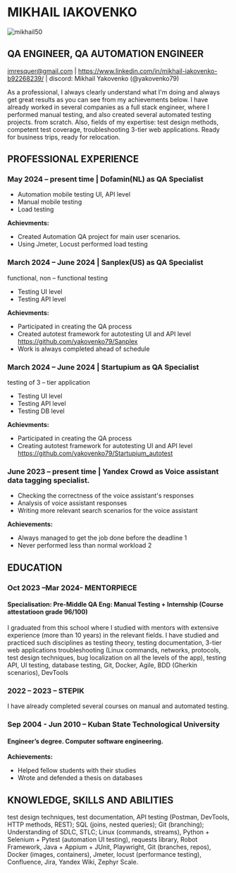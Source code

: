 # MIKHAIL IAKOVENKO
![mikhail50](https://github.com/yakovenko79/rsschool-cv/assets/114107429/32b1dc3d-6551-411e-8037-79f98ed04c83)


## QA ENGINEER, QA AUTOMATION ENGINEER
imresquer@gmail.com | https://www.linkedin.com/in/mikhail-iakovenko-b92268239/ | discord: Mikhail Yakovenko (@yakovenko79)

As a professional, I always clearly understand what I'm doing and always get great results as you can see from my achievements below. I have already worked in several companies as a full stack engineer, where I performed manual testing, and also created several automated testing projects. from scratch. Also, fields of my expertise: test design methods, competent test coverage, troubleshooting 3-tier web applications. Ready for business trips, ready for relocation.

## PROFESSIONAL EXPERIENCE

### May 2024 – present time | Dofamin(NL) as QA Specialist
*	Automation mobile testing UI, API level
*	Manual mobile testing 
*	Load testing

**Achievments:**
* Created Automation QA project for main user scenarios.
* Using Jmeter, Locust performed load testing

### March 2024 – June 2024 | Sanplex(US) as QA Specialist  
functional, non – functional testing
* Testing UI level
* Testing API level

**Achievments:**
* Participated in creating the QA process
* Created autotest framework for autotesting UI and API level https://github.com/yakovenko79/Sanplex
* Work is always completed ahead of schedule

### March 2024 – June 2024 | Startupium as QA Specialist  
testing of 3 – tier application
* Testing UI level
* Testing API level
* Testing DB level

**Achievments:** 
* Participated in creating the QA process
* Creating autotest framework for autotesting UI and API level https://github.com/yakovenko79/Startupium_autotest 

### June 2023 – present time | Yandex Crowd as Voice assistant data tagging specialist.
* Checking the correctness of the voice assistant's responses
* Analysis of voice assistant responses
* Writing more relevant search scenarios for the voice assistant

**Achievements:** 
* Always managed to get the job done before the deadline 1
* Never performed less than normal workload 2


## EDUCATION
### Oct 2023 –Mar 2024- MENTORPIECE
#### Specialisation: Pre-Middle QA Eng: Manual Testing + Internship (Course attestatioon grade 96/100)
I graduated from this school where I studied with mentors with extensive experience (more than 10 years) in the relevant fields. I have studied and practiced such disciplines as testing theory, testing documentation, 3-tier web applications troubleshooting (Linux commands, networks, protocols, test design techniques, bug localization on all the levels of the app), testing API, UI testing, database testing, Git, Docker, Agile, BDD (Gherkin scenarios), DevTools

### 2022 – 2023 – STEPIK 
  I have already completed several courses on manual and automated testing.

### Sep 2004 - Jun 2010 – Kuban State Technological University  
#### Engineer’s degree. Computer software engineering.
**Achievements:**
* Helped fellow students with their studies
* Wrote and defended a thesis on databases

## KNOWLEDGE, SKILLS AND ABILITIES
test design techniques, test documentation, API testing (Postman, DevTools, HTTP methods, REST); SQL (joins, nested queries); Git (branching); Understanding of SDLC, STLC; Linux (commands, streams), Python + Selenium + Pytest (automation UI testing), requests library, Robot Framework, Java + Appium + JUnit, Playwright, Git (branches, repos), Docker (images, containers), Jmeter, locust (performance testing), Confluence, Jira, Yandex Wiki, Zephyr Scale.
